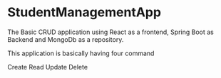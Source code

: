 # StudentManagementApp
The Basic CRUD application using React as a frontend, Spring Boot as Backend and MongoDb as  a repository.

This application is basically having four command 

Create 
Read 
Update 
Delete 
